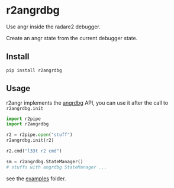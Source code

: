 # r2angrdbg

Use angr inside the radare2 debugger.

Create an angr state from the current debugger state.

## Install

`pip install r2angrdbg`

## Usage

r2angr implements the [angrdbg](https://github.com/andreafioraldi/angrdbg) API, you can use it after the call to `r2angrdbg.init`

```python
import r2pipe
import r2angrdbg

r2 = r2pipe.open("stuff")
r2angrdbg.init(r2)

r2.cmd("l33t r2 cmd")

sm = r2angrdbg.StateManager()
# stuffs with angrdbg StateManager ...
```

see the [examples](https://github.com/andreafioraldi/r2angrdbg/tree/master/examples) folder.

